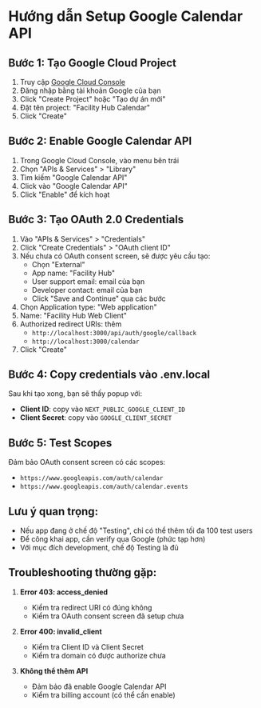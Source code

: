 # Hướng dẫn Setup Google Calendar API

## Bước 1: Tạo Google Cloud Project

1. Truy cập [Google Cloud Console](https://console.cloud.google.com/)
2. Đăng nhập bằng tài khoản Google của bạn
3. Click "Create Project" hoặc "Tạo dự án mới"
4. Đặt tên project: "Facility Hub Calendar" 
5. Click "Create"

## Bước 2: Enable Google Calendar API

1. Trong Google Cloud Console, vào menu bên trái
2. Chọn "APIs & Services" > "Library"
3. Tìm kiếm "Google Calendar API"
4. Click vào "Google Calendar API"
5. Click "Enable" để kích hoạt

## Bước 3: Tạo OAuth 2.0 Credentials

1. Vào "APIs & Services" > "Credentials"
2. Click "Create Credentials" > "OAuth client ID"
3. Nếu chưa có OAuth consent screen, sẽ được yêu cầu tạo:
   - Chọn "External"
   - App name: "Facility Hub"
   - User support email: email của bạn
   - Developer contact: email của bạn
   - Click "Save and Continue" qua các bước
4. Chọn Application type: "Web application"
5. Name: "Facility Hub Web Client"
6. Authorized redirect URIs: thêm
   - `http://localhost:3000/api/auth/google/callback`
   - `http://localhost:3000/calendar`
7. Click "Create"

## Bước 4: Copy credentials vào .env.local

Sau khi tạo xong, bạn sẽ thấy popup với:
- **Client ID**: copy vào `NEXT_PUBLIC_GOOGLE_CLIENT_ID`
- **Client Secret**: copy vào `GOOGLE_CLIENT_SECRET`

## Bước 5: Test Scopes

Đảm bảo OAuth consent screen có các scopes:
- `https://www.googleapis.com/auth/calendar`
- `https://www.googleapis.com/auth/calendar.events`

## Lưu ý quan trọng:

- Nếu app đang ở chế độ "Testing", chỉ có thể thêm tối đa 100 test users
- Để công khai app, cần verify qua Google (phức tạp hơn)
- Với mục đích development, chế độ Testing là đủ

## Troubleshooting thường gặp:

1. **Error 403: access_denied**
   - Kiểm tra redirect URI có đúng không
   - Kiểm tra OAuth consent screen đã setup chưa

2. **Error 400: invalid_client**
   - Kiểm tra Client ID và Client Secret
   - Kiểm tra domain có được authorize chưa

3. **Không thể thêm API**
   - Đảm bảo đã enable Google Calendar API
   - Kiểm tra billing account (có thể cần enable)
